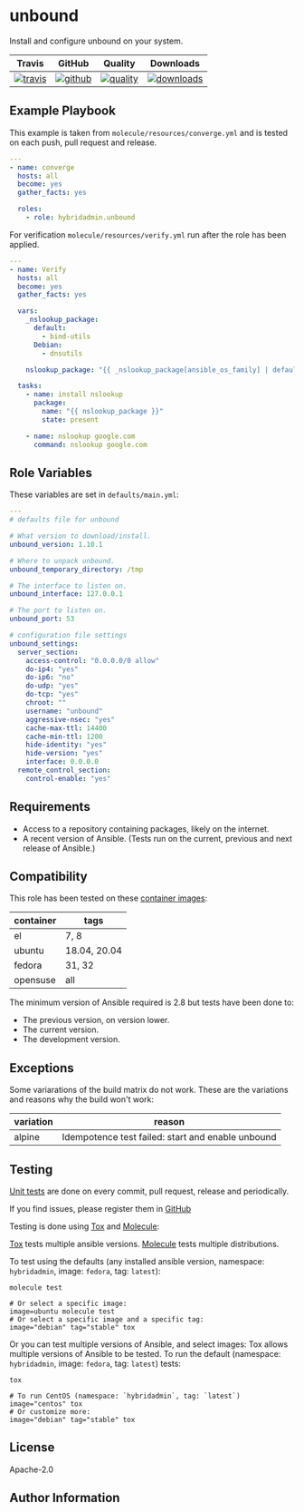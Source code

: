 # unbound

Install and configure unbound on your system.

|Travis|GitHub|Quality|Downloads|
|------|------|-------|---------|
|[![travis](https://travis-ci.org/hybridadmin/ansible-role-unbound.svg?branch=master)](https://travis-ci.org/hybridadmin/ansible-role-unbound.svg?branch=master)|[![github](https://github.com/hybridadmin/ansible-role-unbound/workflows/Ansible%20Molecule/badge.svg)](https://github.com/hybridadmin/ansible-role-unbound/actions)|[![quality](https://img.shields.io/ansible/quality/45335)](https://galaxy.ansible.com/hybridadmin/unbound)|[![downloads](https://img.shields.io/ansible/role/d/45335)](https://galaxy.ansible.com/hybridadmin/unbound)|

## Example Playbook

This example is taken from `molecule/resources/converge.yml` and is tested on each push, pull request and release.
```yaml
---
- name: converge
  hosts: all
  become: yes
  gather_facts: yes

  roles:
    - role: hybridadmin.unbound
```

For verification `molecule/resources/verify.yml` run after the role has been applied.
```yaml
---
- name: Verify
  hosts: all
  become: yes
  gather_facts: yes

  vars:
    _nslookup_package:
      default:
        - bind-utils
      Debian:
        - dnsutils

    nslookup_package: "{{ _nslookup_package[ansible_os_family] | default(_nslookup_package['default']) }}"

  tasks:
    - name: install nslookup
      package:
        name: "{{ nslookup_package }}"
        state: present

    - name: nslookup google.com
      command: nslookup google.com
```

## Role Variables

These variables are set in `defaults/main.yml`:
```yaml
---
# defaults file for unbound

# What version to download/install.
unbound_version: 1.10.1

# Where to unpack unbound.
unbound_temporary_directory: /tmp

# The interface to listen on.
unbound_interface: 127.0.0.1

# The port to listen on.
unbound_port: 53

# configuration file settings
unbound_settings:
  server_section:
    access-control: "0.0.0.0/0 allow"
    do-ip4: "yes"
    do-ip6: "no"
    do-udp: "yes"
    do-tcp: "yes"
    chroot: ""
    username: "unbound"
    aggressive-nsec: "yes"
    cache-max-ttl: 14400
    cache-min-ttl: 1200
    hide-identity: "yes"
    hide-version: "yes"
    interface: 0.0.0.0
  remote_control_section:
    control-enable: "yes"  
```

## Requirements

- Access to a repository containing packages, likely on the internet.
- A recent version of Ansible. (Tests run on the current, previous and next release of Ansible.)

## Compatibility

This role has been tested on these [container images](https://hub.docker.com/):

|container|tags|
|---------|----|
|el|7, 8|
|ubuntu|18.04, 20.04|
|fedora|31, 32|
|opensuse|all|

The minimum version of Ansible required is 2.8 but tests have been done to:

- The previous version, on version lower.
- The current version.
- The development version.

## Exceptions

Some variarations of the build matrix do not work. These are the variations and reasons why the build won't work:

| variation                 | reason                 |
|---------------------------|------------------------|
| alpine | Idempotence test failed: start and enable unbound |


## Testing

[Unit tests](https://travis-ci.com/hybridadmin/ansible-role-unbound) are done on every commit, pull request, release and periodically.

If you find issues, please register them in [GitHub](https://github.com/hybridadmin/ansible-role-unbound/issues)

Testing is done using [Tox](https://tox.readthedocs.io/en/latest/) and [Molecule](https://github.com/ansible/molecule):

[Tox](https://tox.readthedocs.io/en/latest/) tests multiple ansible versions.
[Molecule](https://github.com/ansible/molecule) tests multiple distributions.

To test using the defaults (any installed ansible version, namespace: `hybridadmin`, image: `fedora`, tag: `latest`):

```
molecule test

# Or select a specific image:
image=ubuntu molecule test
# Or select a specific image and a specific tag:
image="debian" tag="stable" tox
```

Or you can test multiple versions of Ansible, and select images:
Tox allows multiple versions of Ansible to be tested. To run the default (namespace: `hybridadmin`, image: `fedora`, tag: `latest`) tests:

```
tox

# To run CentOS (namespace: `hybridadmin`, tag: `latest`)
image="centos" tox
# Or customize more:
image="debian" tag="stable" tox
```

## License

Apache-2.0


## Author Information
